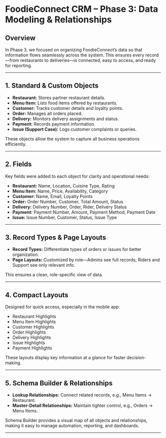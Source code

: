 # FoodieConnect CRM – Phase 3: Data Modeling & Relationships

## Overview
In Phase 3, we focused on organizing FoodieConnect’s data so that information flows seamlessly across the system. This ensures every record—from restaurants to deliveries—is connected, easy to access, and ready for reporting.

---

## 1. Standard & Custom Objects
- **Restaurant:** Stores partner restaurant details.  
- **Menu Item:** Lists food items offered by restaurants.  
- **Customer:** Tracks customer details and loyalty points.  
- **Order:** Manages all orders placed.  
- **Delivery:** Monitors delivery assignments and status.  
- **Payment:** Records payment information.  
- **Issue (Support Case):** Logs customer complaints or queries.

These objects allow the system to capture all business operations efficiently.

---

## 2. Fields
Key fields were added to each object for clarity and operational needs:
- **Restaurant:** Name, Location, Cuisine Type, Rating  
- **Menu Item:** Name, Price, Availability, Category  
- **Customer:** Name, Email, Loyalty Points  
- **Order:** Order Number, Customer, Total Amount, Status  
- **Delivery:** Delivery Number, Order, Rider, Delivery Status  
- **Payment:** Payment Number, Amount, Payment Method, Payment Date  
- **Issue:** Issue Number, Customer, Status, Issue Type

---

## 3. Record Types & Page Layouts
- **Record Types:** Differentiate types of orders or issues for better organization.  
- **Page Layouts:** Customized by role—Admins see full records; Riders and Support see only relevant info.

This ensures a clean, role-specific view of data.

---

## 4. Compact Layouts
Designed for quick access, especially in the mobile app:
- Restaurant Highlights
- Menu Item Highlights
- Customer Highlights
- Order Highlights
- Delivery Highlights
- Issue Highlights
- Payment Highlights

These layouts display key information at a glance for faster decision-making.

---

## 5. Schema Builder & Relationships
- **Lookup Relationships:** Connect related records, e.g., Menu Items → Restaurant.  
- **Master-Detail Relationships:** Maintain tighter control, e.g., Orders → Menu Items.

Schema Builder provides a visual map of all objects and relationships, making it easy to manage automation, reporting, and dashboards.

---
